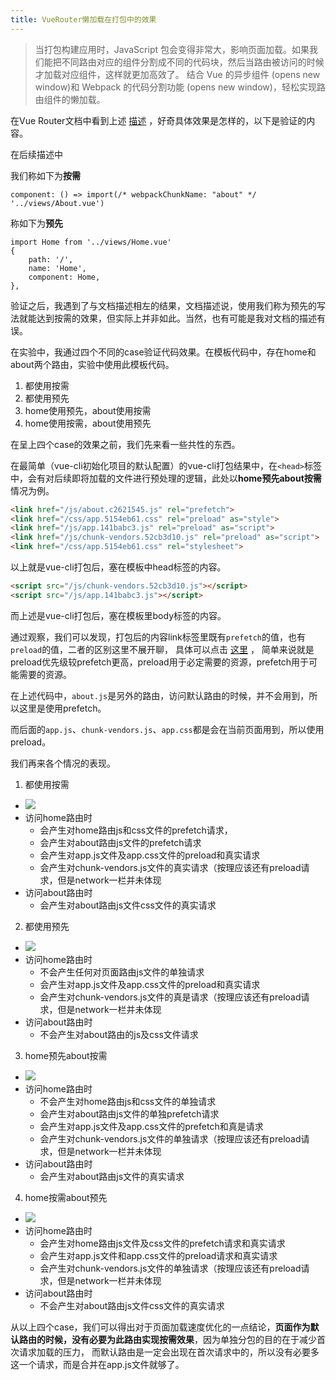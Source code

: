 ```yaml
---
title: VueRouter懒加载在打包中的效果
---
```


> 当打包构建应用时，JavaScript 包会变得非常大，影响页面加载。如果我们能把不同路由对应的组件分割成不同的代码块，然后当路由被访问的时候才加载对应组件，这样就更加高效了。
> 结合 Vue 的异步组件 (opens new window)和 Webpack 的代码分割功能 (opens new window)，轻松实现路由组件的懒加载。

在Vue Router文档中看到上述 [描述](https://router.vuejs.org/zh/guide/advanced/lazy-loading.html) ，好奇具体效果是怎样的，以下是验证的内容。

在后续描述中

我们称如下为**按需**
```vue
component: () => import(/* webpackChunkName: "about" */ '../views/About.vue')
```
称如下为**预先**
```vue
import Home from '../views/Home.vue'
{
    path: '/',
    name: 'Home',
    component: Home,
},
```

验证之后，我遇到了与文档描述相左的结果，文档描述说，使用我们称为预先的写法就能达到按需的效果，但实际上并非如此。当然，也有可能是我对文档的描述有误。

在实验中，我通过四个不同的case验证代码效果。在模板代码中，存在home和about两个路由，实验中使用此模板代码。

1. 都使用按需
2. 都使用预先
3. home使用预先，about使用按需
4. home使用按需，about使用预先

在呈上四个case的效果之前，我们先来看一些共性的东西。

在最简单（vue-cli初始化项目的默认配置）的vue-cli打包结果中，在`<head>`标签中，会有对后续即将加载的文件进行预处理的逻辑，此处以**home预先about按需**情况为例。

```html
<link href="/js/about.c2621545.js" rel="prefetch">
<link href="/css/app.5154eb61.css" rel="preload" as="style">
<link href="/js/app.141babc3.js" rel="preload" as="script">
<link href="/js/chunk-vendors.52cb3d10.js" rel="preload" as="script">
<link href="/css/app.5154eb61.css" rel="stylesheet">
```
以上就是vue-cli打包后，塞在模板中head标签的内容。

```html
<script src="/js/chunk-vendors.52cb3d10.js"></script>
<script src="/js/app.141babc3.js"></script>
```
而上述是vue-cli打包后，塞在模板里body标签的内容。

通过观察，我们可以发现，打包后的内容link标签里既有`prefetch`的值，也有`preload`的值，二者的区别这里不展开聊，
具体可以点击 [这里](https://stackoverflow.com/questions/52764401/what-are-the-differences-between-html-preload-and-prefetch) ，
简单来说就是preload优先级较prefetch更高，preload用于必定需要的资源，prefetch用于可能需要的资源。

在上述代码中，`about.js`是另外的路由，访问默认路由的时候，并不会用到，所以这里是使用prefetch。

而后面的`app.js`、`chunk-vendors.js`、`app.css`都是会在当前页面用到，所以使用preload。

我们再来各个情况的表现。

1. 都使用按需
- ![](https://s2.loli.net/2021/12/19/SjMln5czRYmaFLy.png)
- 访问home路由时
  - 会产生对home路由js和css文件的prefetch请求，
  - 会产生对about路由js文件的prefetch请求
  - 会产生对app.js文件及app.css文件的preload和真实请求
  - 会产生对chunk-vendors.js文件的真实请求（按理应该还有preload请求，但是network一栏并未体现
- 访问about路由时
  - 会产生对about路由js文件css文件的真实请求

2. 都使用预先
- ![](https://s2.loli.net/2021/12/19/XdIOyS435pBHjZ6.png)
- 访问home路由时
  - 不会产生任何对页面路由js文件的单独请求
  - 会产生对app.js文件及app.css文件的preload和真实请求
  - 会产生对chunk-vendors.js文件的真是请求（按理应该还有preload请求，但是network一栏并未体现
- 访问about路由时
  - 不会产生对about路由的js及css文件请求

3. home预先about按需
- ![](https://s2.loli.net/2021/12/19/qHLxBRitNs2CkJA.png)
- 访问home路由时
  - 不会产生对home路由js和css文件的单独请求
  - 会产生对about路由js文件的单独prefetch请求
  - 会产生对app.js文件及app.css文件的prefetch和真是请求
  - 会产生对chunk-vendors.js文件的单独请求（按理应该还有preload请求，但是network一栏并未体现
- 访问about路由时
  - 会产生对about路由js文件的真实请求

4. home按需about预先
- ![](https://s2.loli.net/2021/12/19/PHWQTDOkwL8xsIr.png)
- 访问home路由时
  - 会产生对home路由js文件及css文件的prefetch请求和真实请求
  - 会产生对app.js文件和app.css文件的preload请求和真实请求
  - 会产生对chunk-vendors.js文件的单独请求（按理应该还有preload请求，但是network一栏并未体现
- 访问about路由时
  - 不会产生对about路由js文件css文件的真实请求

从以上四个case，我们可以得出对于页面加载速度优化的一点结论，**页面作为默认路由的时候，没有必要为此路由实现按需效果**，因为单独分包的目的在于减少首次请求加载的压力，
而默认路由是一定会出现在首次请求中的，所以没有必要多这一个请求，而是合并在app.js文件就够了。


